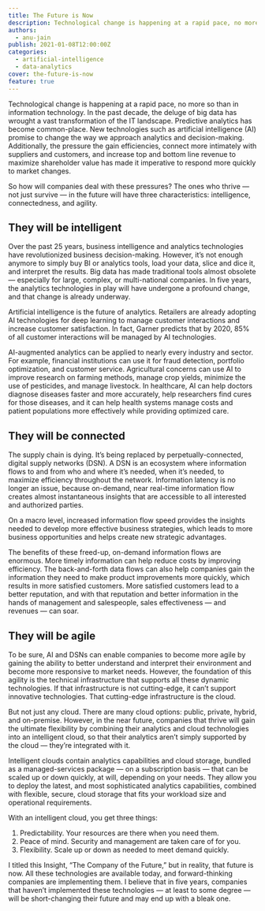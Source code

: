 ```yaml
---
title: The Future is Now
description: Technological change is happening at a rapid pace, no more so than in Information Technology (IT).
authors:
  - anu-jain
publish: 2021-01-08T12:00:00Z
categories:
  - artificial-intelligence
  - data-analytics
cover: the-future-is-now
feature: true
---
```


Technological change is happening at a rapid pace, no more so than in information technology. In the past decade, the deluge of big data has wrought a vast transformation of the IT landscape. Predictive analytics has become common-place. New technologies such as artificial intelligence (AI) promise to change the way we approach analytics and decision-making. Additionally, the pressure the gain efficiencies, connect more intimately with suppliers and customers, and increase top and bottom line revenue to maximize shareholder value has made it imperative to respond more quickly to market changes.

So how will companies deal with these pressures? The ones who thrive — not just survive — in the future will have three characteristics: intelligence, connectedness, and agility.

## They will be intelligent

Over the past 25 years, business intelligence and analytics technologies have revolutionized business decision-making. However, it’s not enough anymore to simply buy BI or analytics tools, load your data, slice and dice it, and interpret the results. Big data has made traditional tools almost obsolete — especially for large, complex, or multi-national companies. In five years, the analytics technologies in play will have undergone a profound change, and that change is already underway.

Artificial intelligence is the future of analytics. Retailers are already adopting AI technologies for deep learning to manage customer interactions and increase customer satisfaction. In fact, Garner predicts that by 2020, 85% of all customer interactions will be managed by AI technologies.

AI-augmented analytics can be applied to nearly every industry and sector. For example, financial institutions can use it for fraud detection, portfolio optimization, and customer service. Agricultural concerns can use AI to improve research on farming methods, manage crop yields, minimize the use of pesticides, and manage livestock. In healthcare, AI can help doctors diagnose diseases faster and more accurately, help researchers find cures for those diseases, and it can help health systems manage costs and patient populations more effectively while providing optimized care.

## They will be connected

The supply chain is dying. It’s being replaced by perpetually-connected, digital supply networks (DSN). A DSN is an ecosystem where information flows to and from who and where it’s needed, when it’s needed, to maximize efficiency throughout the network. Information latency is no longer an issue, because on-demand, near real-time information flow creates almost instantaneous insights that are accessible to all interested and authorized parties.

On a macro level, increased information flow speed provides the insights needed to develop more effective business strategies, which leads to more business opportunities and helps create new strategic advantages.

The benefits of these freed-up, on-demand information flows are enormous. More timely information can help reduce costs by improving efficiency. The back-and-forth data flows can also help companies gain the information they need to make product improvements more quickly, which results in more satisfied customers. More satisfied customers lead to a better reputation, and with that reputation and better information in the hands of management and salespeople, sales effectiveness — and revenues — can soar.

## They will be agile

To be sure, AI and DSNs can enable companies to become more agile by gaining the ability to better understand and interpret their environment and become more responsive to market needs. However, the foundation of this agility is the technical infrastructure that supports all these dynamic technologies. If that infrastructure is not cutting-edge, it can’t support innovative technologies. That cutting-edge infrastructure is the cloud.

But not just any cloud. There are many cloud options: public, private, hybrid, and on-premise. However, in the near future, companies that thrive will gain the ultimate flexibility by combining their analytics and cloud technologies into an intelligent cloud, so that their analytics aren’t simply supported by the cloud — they’re integrated with it.

Intelligent clouds contain analytics capabilities and cloud storage, bundled as a managed-services package — on a subscription basis — that can be scaled up or down quickly, at will, depending on your needs. They allow you to deploy the latest, and most sophisticated analytics capabilities, combined with flexible, secure, cloud storage that fits your workload size and operational requirements.

With an intelligent cloud, you get three things:

1. Predictability. Your resources are there when you need them.
2. Peace of mind. Security and management are taken care of for you.
3. Flexibility. Scale up or down as needed to meet demand quickly.

I titled this Insight, “The Company of the Future,” but in reality, that future is now. All these technologies are available today, and forward-thinking companies are implementing them. I believe that in five years, companies that haven’t implemented these technologies — at least to some degree — will be short-changing their future and may end up with a bleak one.